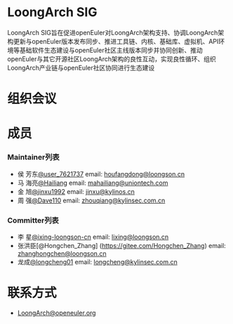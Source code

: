 # LoongArch SIG
LoongArch SIG旨在促进openEuler对LoongArch架构支持、协调LoongArch架构更新与openEuler版本发布同步、推进工具链、内核、基础库、虚拟机、API环境等基础软件生态建设与openEuler社区主线版本同步并协同创新、推动openEuler与其它开源社区LoongArch架构的良性互动，实现良性循环、组织LoongArch产业链与openEuler社区协同进行生态建设 


# 组织会议


# 成员

### Maintainer列表

- 侯 芳东[@user_7621737](https://gitee.com/houfangdong) email: houfangdong@loongson.cn
- 马 海亮[@Hailiang](https://gitee.com/mahailiang) email: mahailiang@uniontech.com
- 金 旭[@jinxu1992](https://gitee.com/jinxu1992) email: jinxu@kylinos.cn
- 周 强[@Dave110](https://gitee.com/Dave110) email: zhouqiang@kylinsec.com.cn


### Committer列表
- 李 星[@ixing-loongson-cn](https://gitee.com/lixing-loongson-cn) email: lixing@loongson.cn 
- 张洪臣[@Hongchen_Zhang] (https://gitee.com/Hongchen_Zhang) email:  zhanghongchen@loongson.cn 
- 龙成[@longcheng01](https://gitee.com/longcheng01) email: longcheng@kylinsec.com.cn

# 联系方式
- LoongArch@openeuler.org
